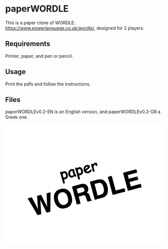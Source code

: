 # paperWORDLE

This is a paper clone of WORDLE: https://www.powerlanguage.co.uk/wordle/, designed for 2 players.

## Requirements

Printer, paper, and pen or pencil.

## Usage

Print the pdfs and follow the instructions.

## Files

paperWORDLEv0.2-EN is an English version, and paperWORDLEv0.2-GR a Greek one.

![paperWORDLE logo](https://github.com/idpolitis/paperWORDLE/blob/main/pW-logo.png?raw=true)
